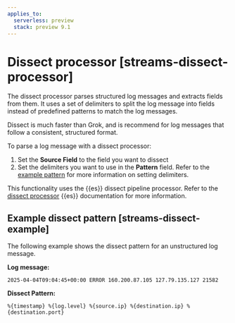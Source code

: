 ```yaml
---
applies_to:
  serverless: preview
  stack: preview 9.1
---
```

# Dissect processor [streams-dissect-processor]

The dissect processor parses structured log messages and extracts fields from them. It uses a set of delimiters to split the log message into fields instead of predefined patterns to match the log messages.

Dissect is much faster than Grok, and is recommend for log messages that follow a consistent, structured format.

To parse a log message with a dissect processor:
1. Set the **Source Field** to the field you want to dissect
1. Set the delimiters you want to use in the **Pattern** field. Refer to the [example pattern](#streams-dissect-example) for more information on setting delimiters.

This functionality uses the {{es}} dissect pipeline processor. Refer to the [dissect processor](elasticsearch://reference/enrich-processor/dissect-processor.md) {{es}} documentation for more information.

## Example dissect pattern [streams-dissect-example]

The following example shows the dissect pattern for an unstructured log message.

**Log message:**
```
2025-04-04T09:04:45+00:00 ERROR 160.200.87.105 127.79.135.127 21582
```

**Dissect Pattern:**
```
%{timestamp} %{log.level} %{source.ip} %{destination.ip} %{destination.port}
```